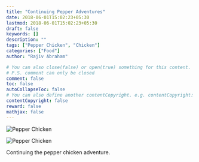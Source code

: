 ```yaml
---
title: "Continuing Pepper Adventures"
date: 2018-06-01T15:02:23+05:30
lastmod: 2018-06-01T15:02:23+05:30
draft: false
keywords: []
description: ""
tags: ["Pepper Chicken", "Chicken"]
categories: ["Food"]
author: "Rajiv Abraham"

# You can also close(false) or open(true) something for this content.
# P.S. comment can only be closed
comment: false
toc: false
autoCollapseToc: false
# You can also define another contentCopyright. e.g. contentCopyright: "This is another copyright."
contentCopyright: false
reward: false
mathjax: false
---
```


![Pepper Chicken](/images/IMG_20180601_133352.jpg "Pepper Chicken")

![Pepper Chicken](/images/IMG_20180601_133500.jpg "Pepper Chicken")

Continuing the pepper chicken adventure.